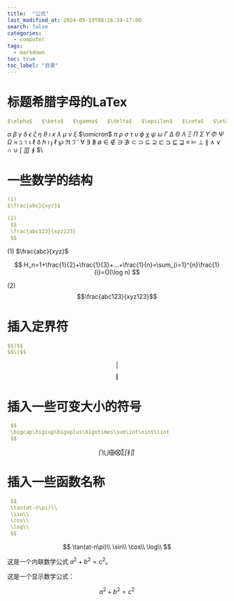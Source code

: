 ```yaml
---
title:  "公式"
last_modified_at: 2024-05-19T08:16:34-17:00
search: false
categories: 
  - computer
tags: 
  - markdown
toc: true
toc_label: "目录"
---
```


# 标题希腊字母的LaTex
```yaml
$\alpha$   $\beta$   $\gamma$   $\delta$   $\epsilon$   $\zeta$   $\eta$   $\theta$   $\iota$   $\kappa$   $\lambda$   $\mu$   $\nu$   $\xi$   $\omicron$   $\pi$   $\rho$   $\sigma$   $\tau$   $\upsilon$   $\phi$   $\chi$   $\psi$   $\omega$   $\Gamma$   $\Delta$   $\Theta$   $\Lambda$   $\Xi$   $\Pi$   $\Sigma$   $\Upsilon$   $\Phi$   $\Psi$   $\Omega$   $\aleph$   $\beth$   $\daleth$   $\gimel$   $\ell$   $\eth$   $\hbar$   $\imath$   $\jmath$   $\ell$   $\wp$   $\Re$   $\Im$   $\prime$   $\forall$   $\exists$   $\nexists$   $\emptyset$   $\in$   $\notin$   $\ni$   $\notni$   $\subset$   $\supset$   $\subseteq$   $\supseteq$   $\sqsubset$   $\sqsupset$   $\sqsubseteq$   $\sqsupseteq$   $\equiv$   $\models$   $\perp$   $\parallel$   $\wedge$   $\vee$   $\cap$   $\cup$   $\int$   $\iiint$   $\oint$   $\
```
$\alpha$   $\beta$   $\gamma$   $\delta$   $\epsilon$   $\zeta$   $\eta$   $\theta$   $\iota$   $\kappa$   $\lambda$   $\mu$   $\nu$   $\xi$   $\omicron$   $\pi$   $\rho$   $\sigma$   $\tau$   $\upsilon$   $\phi$   $\chi$   $\psi$   $\omega$   $\Gamma$   $\Delta$   $\Theta$   $\Lambda$   $\Xi$   $\Pi$   $\Sigma$   $\Upsilon$   $\Phi$   $\Psi$   $\Omega$   $\aleph$   $\beth$   $\daleth$   $\gimel$   $\ell$   $\eth$   $\hbar$   $\imath$   $\jmath$   $\ell$   $\wp$   $\Re$   $\Im$   $\prime$   $\forall$   $\exists$   $\nexists$   $\emptyset$   $\in$   $\notin$   $\ni$   $\notni$   $\subset$   $\supset$   $\subseteq$   $\supseteq$   $\sqsubset$   $\sqsupset$   $\sqsubseteq$   $\sqsupseteq$   $\equiv$   $\models$   $\perp$   $\parallel$   $\wedge$   $\vee$   $\cap$   $\cup$   $\int$   $\iiint$   $\oint$   $\
# 一些数学的结构
```yaml
(1)
$\frac{abc}{xyz}$

(2)
 $$
 \frac{abc123}{xyz123}
 $$

```
(1)
$\frac{abc}{xyz}$

$$
H_n=1+\frac{1}{2}+\frac{1}{3}+...+\frac{1}{n}=\sum_{i=1}^{n}\frac{1}{i}=O(\log n)
$$

(2)
 $$\frac{abc123}{xyz123}$$

# 插入定界符
```yaml
$$|$$
$$\|$$
```
$$|$$
$$\|$$   
# 插入一些可变大小的符号
```yaml
 $$
 \bigcap\bigcup\bigoplus\bigotimes\sum\int\oint\iint
 $$
```
 $$
 \bigcap\bigcup\bigoplus\bigotimes\sum\int\oint\iint
 $$

# 插入一些函数名称
```yaml
 $$
 \tan(at-n\pi)\\
 \sin\\
 \cos\\
 \log\\
 $$
```
 $$
 \tan(at-n\pi)\\
 \sin\\
 \cos\\
 \log\\
 $$

 这是一个内联数学公式 $a^2 + b^2 = c^2$。
 
 这是一个显示数学公式：

$$a^2 + b^2 = c^2$$